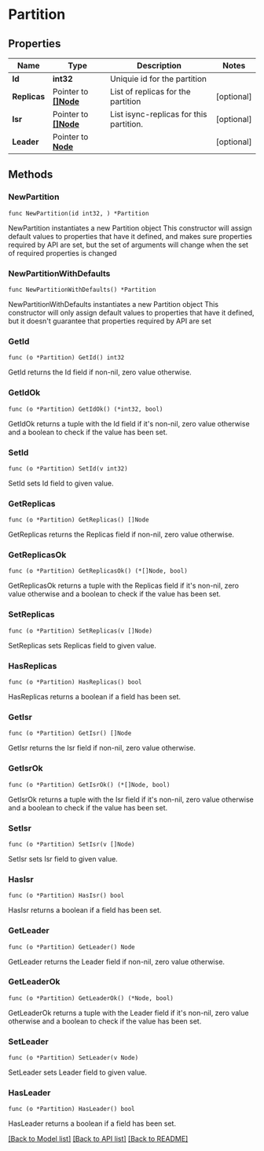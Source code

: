 # Partition

## Properties

Name | Type | Description | Notes
------------ | ------------- | ------------- | -------------
**Id** | **int32** | Uniquie id for the partition | 
**Replicas** | Pointer to [**[]Node**](Node.md) | List of replicas for the partition | [optional] 
**Isr** | Pointer to [**[]Node**](Node.md) | List isync-replicas for this partition. | [optional] 
**Leader** | Pointer to [**Node**](Node.md) |  | [optional] 

## Methods

### NewPartition

`func NewPartition(id int32, ) *Partition`

NewPartition instantiates a new Partition object
This constructor will assign default values to properties that have it defined,
and makes sure properties required by API are set, but the set of arguments
will change when the set of required properties is changed

### NewPartitionWithDefaults

`func NewPartitionWithDefaults() *Partition`

NewPartitionWithDefaults instantiates a new Partition object
This constructor will only assign default values to properties that have it defined,
but it doesn't guarantee that properties required by API are set

### GetId

`func (o *Partition) GetId() int32`

GetId returns the Id field if non-nil, zero value otherwise.

### GetIdOk

`func (o *Partition) GetIdOk() (*int32, bool)`

GetIdOk returns a tuple with the Id field if it's non-nil, zero value otherwise
and a boolean to check if the value has been set.

### SetId

`func (o *Partition) SetId(v int32)`

SetId sets Id field to given value.


### GetReplicas

`func (o *Partition) GetReplicas() []Node`

GetReplicas returns the Replicas field if non-nil, zero value otherwise.

### GetReplicasOk

`func (o *Partition) GetReplicasOk() (*[]Node, bool)`

GetReplicasOk returns a tuple with the Replicas field if it's non-nil, zero value otherwise
and a boolean to check if the value has been set.

### SetReplicas

`func (o *Partition) SetReplicas(v []Node)`

SetReplicas sets Replicas field to given value.

### HasReplicas

`func (o *Partition) HasReplicas() bool`

HasReplicas returns a boolean if a field has been set.

### GetIsr

`func (o *Partition) GetIsr() []Node`

GetIsr returns the Isr field if non-nil, zero value otherwise.

### GetIsrOk

`func (o *Partition) GetIsrOk() (*[]Node, bool)`

GetIsrOk returns a tuple with the Isr field if it's non-nil, zero value otherwise
and a boolean to check if the value has been set.

### SetIsr

`func (o *Partition) SetIsr(v []Node)`

SetIsr sets Isr field to given value.

### HasIsr

`func (o *Partition) HasIsr() bool`

HasIsr returns a boolean if a field has been set.

### GetLeader

`func (o *Partition) GetLeader() Node`

GetLeader returns the Leader field if non-nil, zero value otherwise.

### GetLeaderOk

`func (o *Partition) GetLeaderOk() (*Node, bool)`

GetLeaderOk returns a tuple with the Leader field if it's non-nil, zero value otherwise
and a boolean to check if the value has been set.

### SetLeader

`func (o *Partition) SetLeader(v Node)`

SetLeader sets Leader field to given value.

### HasLeader

`func (o *Partition) HasLeader() bool`

HasLeader returns a boolean if a field has been set.


[[Back to Model list]](../README.md#documentation-for-models) [[Back to API list]](../README.md#documentation-for-api-endpoints) [[Back to README]](../README.md)



